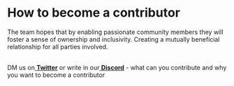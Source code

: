 # How to become a contributor

The team hopes that by enabling passionate community members they will foster a sense of ownership and inclusivity. Creating a mutually beneficial relationship for all parties involved.

\
DM us on[ **Twitter**](https://twitter.com/ANSProtocol) or write in our[ **Discord**](https://discord.gg/Rcrqhs7Bja) - what can you contribute and why you want to become a contributor
